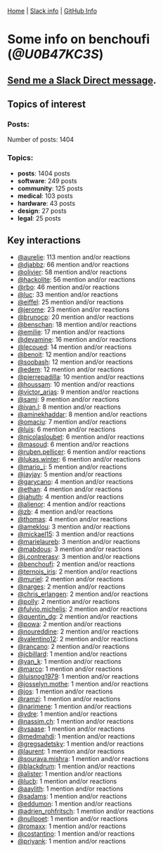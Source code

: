 [Home](https://kelu124.github.io/echommunity/) | [Slack info](https://kelu124.github.io/echommunity/) | [GitHub Info](https://kelu124.github.io/echommunity/github.html)

# Some info on __benchoufi__ (_@U0B47KC3S_)


## [Send me a Slack Direct message](https://echopen.slack.com/messages/@benchoufi/).

## Topics of interest

### Posts: 

Number of posts: 1404

### Topics:

* __posts__: 1404 posts
* __software__: 249 posts
* __community__: 125 posts
* __medical__: 103 posts
* __hardware__: 43 posts
* __design__: 27 posts
* __legal__: 25 posts

## Key interactions 

* [@aurelie](./U37GZRZU6.md): 113 mention and/or reactions
* [@djabbz](./U2PFHNN3C.md): 66 mention and/or reactions
* [@olivier](./U04DFTZ7D.md): 58 mention and/or reactions
* [@hackolite](./U20C8CKTL.md): 56 mention and/or reactions
* [@rbo](./U38HVMZ6K.md): 46 mention and/or reactions
* [@luc](./U0AAL4W13.md): 33 mention and/or reactions
* [@eiffel](./U3GHS132Q.md): 25 mention and/or reactions
* [@jerome](./U07UEJC2H.md): 23 mention and/or reactions
* [@brunocp](./U33817K25.md): 20 mention and/or reactions
* [@benschan](./U1PKXQVDW.md): 18 mention and/or reactions
* [@emilie](./U0FN1B8KD.md): 17 mention and/or reactions
* [@devamine](./U2X7189QR.md): 16 mention and/or reactions
* [@lecoued](./U3QGT3Q74.md): 14 mention and/or reactions
* [@benoit](./U0GMX7QUB.md): 12 mention and/or reactions
* [@soobash](./U1PAGSKGU.md): 12 mention and/or reactions
* [@edem](./U34N7NQNR.md): 12 mention and/or reactions
* [@pierrepadilla](./U2X419KJS.md): 10 mention and/or reactions
* [@houssam](./U2Y7FPEUB.md): 10 mention and/or reactions
* [@victor_arias](./U32FZ0QLX.md): 9 mention and/or reactions
* [@sami](./U2MF267L2.md): 9 mention and/or reactions
* [@ivan.l](./U3CDR25JP.md): 8 mention and/or reactions
* [@aminekhaddar](./U2XLJS5L0.md): 8 mention and/or reactions
* [@omaciu](./U3J40RUDT.md): 7 mention and/or reactions
* [@luis](./U34231VFH.md): 6 mention and/or reactions
* [@nicolasloubet](./U04H8570R.md): 6 mention and/or reactions
* [@masoud](./U3PLYAJPJ.md): 6 mention and/or reactions
* [@ruben.pellicer](./U32V2JWFJ.md): 6 mention and/or reactions
* [@lukas.winter](./U352MKG4V.md): 6 mention and/or reactions
* [@mario_j](./U32UWGGN9.md): 5 mention and/or reactions
* [@jayjay](./U42P4AT7Z.md): 5 mention and/or reactions
* [@garycano](./U31UCUFPW.md): 4 mention and/or reactions
* [@ethan](./U4HB2A3SB.md): 4 mention and/or reactions
* [@jahuth](./U3FCS2UP3.md): 4 mention and/or reactions
* [@alienor](./U1N5Q9334.md): 4 mention and/or reactions
* [@zb](./U1P9ARRU3.md): 4 mention and/or reactions
* [@thomas](./U2Q4137LL.md): 4 mention and/or reactions
* [@ameklou](./U32AR6TED.md): 3 mention and/or reactions
* [@mickael15](./U3TUWV3SQ.md): 3 mention and/or reactions
* [@marielaureb](./U3T7KBEMV.md): 3 mention and/or reactions
* [@mabdous](./U2YN8FREG.md): 3 mention and/or reactions
* [@j.contrerasv](./U336DPZV4.md): 3 mention and/or reactions
* [@benchoufi](./U0B47KC3S.md): 2 mention and/or reactions
* [@ternois_iris](./U40CZDKPD.md): 2 mention and/or reactions
* [@muriel](./U0JFW4XTQ.md): 2 mention and/or reactions
* [@narges](./U4DFR8RN3.md): 2 mention and/or reactions
* [@chris_erlangen](./U3PC2A4GZ.md): 2 mention and/or reactions
* [@polly](./U24BZF8UR.md): 2 mention and/or reactions
* [@fulvio.michelis](./U3D9HA0N4.md): 2 mention and/or reactions
* [@quentin_dg](./U2UU194RZ.md): 2 mention and/or reactions
* [@powa](./U4CAG5ZFW.md): 2 mention and/or reactions
* [@noureddine](./U38TWKY9Y.md): 2 mention and/or reactions
* [@valentino12](./U3GV4N878.md): 2 mention and/or reactions
* [@rancano](./U3WRNP30B.md): 2 mention and/or reactions
* [@jcbillard](./U3GQS8JTZ.md): 1 mention and/or reactions
* [@yan_k](./U3NT8G2BC.md): 1 mention and/or reactions
* [@marco](./U3WNEB55H.md): 1 mention and/or reactions
* [@luisnog1979](./U4547BC0K.md): 1 mention and/or reactions
* [@josselyn.mothe](./U3XHSAQHE.md): 1 mention and/or reactions
* [@jos](./U3N1SENJY.md): 1 mention and/or reactions
* [@ramzi](./U2UV28W2F.md): 1 mention and/or reactions
* [@narimene](./U1NTT0ZPH.md): 1 mention and/or reactions
* [@ydre](./U2404BG5N.md): 1 mention and/or reactions
* [@nassim.ch](./U1NM17NHF.md): 1 mention and/or reactions
* [@vsaase](./U3S1G3AE8.md): 1 mention and/or reactions
* [@medmahdi](./U36QEPF51.md): 1 mention and/or reactions
* [@gregsadetsky](./U0KLG7CP8.md): 1 mention and/or reactions
* [@laurent](./U3Y2FPGBV.md): 1 mention and/or reactions
* [@sourava.mishra](./U3CV9P9NH.md): 1 mention and/or reactions
* [@blackdrum](./U4DA8C09G.md): 1 mention and/or reactions
* [@alister](./U4J138ZTL.md): 1 mention and/or reactions
* [@lucb](./U41049CQ2.md): 1 mention and/or reactions
* [@aaylith](./U3ARRLDQ8.md): 1 mention and/or reactions
* [@sadams](./U2V0F9YAK.md): 1 mention and/or reactions
* [@eddumon](./U3HH0CEAW.md): 1 mention and/or reactions
* [@adrien_rohfritsch](./U2PTWF6SX.md): 1 mention and/or reactions
* [@nullpoet](./U4HTG04JW.md): 1 mention and/or reactions
* [@romaxx](./U35LGETA4.md): 1 mention and/or reactions
* [@costantino](./U492PCSE9.md): 1 mention and/or reactions
* [@priyank](./U23D8HAC9.md): 1 mention and/or reactions
